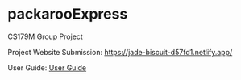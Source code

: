 # packarooExpress
CS179M Group Project 

Project Website Submission:
https://jade-biscuit-d57fd1.netlify.app/

User Guide:
<a href ="documents/USER GUIDE.pdf">User Guide</a>
